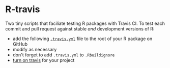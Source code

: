 R-travis
========

Two tiny scripts that faciliate testing R packages with Travis CI.
To test each commit and pull request against stable *and* development versions
of R:

- add the following
[`.travis.yml`](https://github.com/krlmlr/R-travis/blob/master/misc/.travis.yml)
file to the root of your R package on GitHub
- modify as necessary
- don't forget to add `.travis.yml` to `.Rbuildignore`
- [turn on travis](https://travis-ci.org/profile) for your project

```
